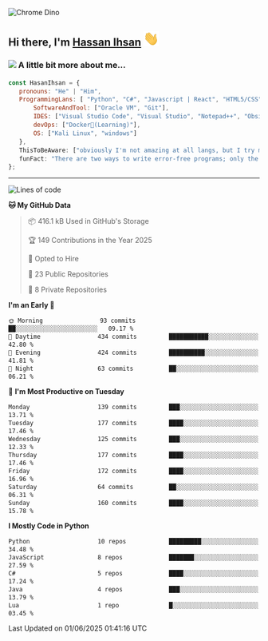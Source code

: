  <!--
**HasanIhsan/HasanIhsan** is a ✨ _special_ ✨ repository because its `README.md` (this file) appears on your GitHub profile.
-->

![Chrome Dino](https://mir-s3-cdn-cf.behance.net/project_modules/max_1200/4ff07986208593.5d9a654e92f36.gif)


<h2 align="left">Hi there, I'm <a href="https://www.linkedin.com/in/hassan-ihsan-045b11231/" target="_blank" rel="noopener noreferrer">Hassan Ihsan</a> <img src="https://raw.githubusercontent.com/ABSphreak/ABSphreak/master/gifs/Hi.gif" height="30" />
 
 
 ### <img src="https://media.giphy.com/media/VgCDAzcKvsR6OM0uWg/giphy.gif" width="50"> A little bit more about me...  
 
 ```javascript
const HasanIhsan = {
    pronouns: "He" | "Him",
    ProgrammingLans: [ "Python", "C#", "Javascript | React", "HTML5/CSS", "JSON", "Java"],
        SoftwareAndTool: ["Oracle VM", "Git"],
        IDES: ["Visual Studio Code", "Visual Studio", "Notepad++", "Obsidian"],
        devOps: ["Docker🐳(Learning)"], 
        OS: ["Kali Linux", "windows"]
    },
    ThisToBeAware: ["obviously I'm not amazing at all langs, but I try my best not to go rusty"], 
    funFact: "There are two ways to write error-free programs; only the third one works"
};
```
 
 --- 

<!--START_SECTION:waka-->
![Lines of code](https://img.shields.io/badge/From%20Hello%20World%20I%27ve%20Written-7.2%20million%20lines%20of%20code-blue)

**🐱 My GitHub Data** 

> 📦 416.1 kB Used in GitHub's Storage 
 > 
> 🏆 149 Contributions in the Year 2025
 > 
> 💼 Opted to Hire
 > 
> 📜 23 Public Repositories 
 > 
> 🔑 8 Private Repositories 
 > 
**I'm an Early 🐤** 

```text
🌞 Morning                93 commits          ██░░░░░░░░░░░░░░░░░░░░░░░   09.17 % 
🌆 Daytime                434 commits         ███████████░░░░░░░░░░░░░░   42.80 % 
🌃 Evening                424 commits         ██████████░░░░░░░░░░░░░░░   41.81 % 
🌙 Night                  63 commits          ██░░░░░░░░░░░░░░░░░░░░░░░   06.21 % 
```
📅 **I'm Most Productive on Tuesday** 

```text
Monday                   139 commits         ███░░░░░░░░░░░░░░░░░░░░░░   13.71 % 
Tuesday                  177 commits         ████░░░░░░░░░░░░░░░░░░░░░   17.46 % 
Wednesday                125 commits         ███░░░░░░░░░░░░░░░░░░░░░░   12.33 % 
Thursday                 177 commits         ████░░░░░░░░░░░░░░░░░░░░░   17.46 % 
Friday                   172 commits         ████░░░░░░░░░░░░░░░░░░░░░   16.96 % 
Saturday                 64 commits          ██░░░░░░░░░░░░░░░░░░░░░░░   06.31 % 
Sunday                   160 commits         ████░░░░░░░░░░░░░░░░░░░░░   15.78 % 
```


**I Mostly Code in Python** 

```text
Python                   10 repos            █████████░░░░░░░░░░░░░░░░   34.48 % 
JavaScript               8 repos             ███████░░░░░░░░░░░░░░░░░░   27.59 % 
C#                       5 repos             ████░░░░░░░░░░░░░░░░░░░░░   17.24 % 
Java                     4 repos             ███░░░░░░░░░░░░░░░░░░░░░░   13.79 % 
Lua                      1 repo              █░░░░░░░░░░░░░░░░░░░░░░░░   03.45 % 
```




 Last Updated on 01/06/2025 01:41:16 UTC
<!--END_SECTION:waka-->
 
 
